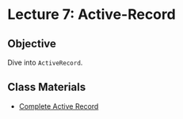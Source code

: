 Lecture 7: Active-Record
========================

Objective
---------

Dive into `ActiveRecord`.

Class Materials
---------------

* [Complete Active Record](7.1-active-record.md)


